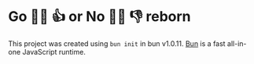# Go 🙆‍♂️ 👍 or No 🙅‍♂️ 👎 reborn


This project was created using `bun init` in bun v1.0.11. [Bun](https://bun.sh) is a fast all-in-one JavaScript runtime.

